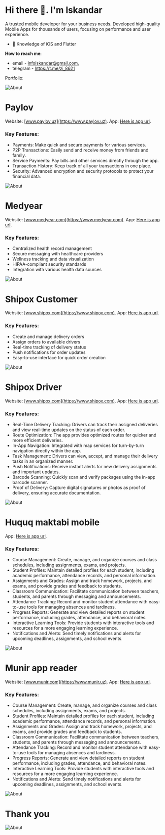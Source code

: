 # Hi there 👋. I'm Iskandar


A trusted mobile developer for your business needs.
Developed high-quality Mobile Apps for thousands of users, focusing on performance and user experience.

- 🌱 Knowledge of iOS and Flutter 

**How to reach me**:
- email - infoiskandar@gmail.com,
- telegram - https://t.me/zi_8621

Portfolio:

![About](https://raw.githubusercontent.com/indama/indama/refs/heads/main/2.jpg)


# Paylov
Website: [www.paylov.uz](https://www.paylov.uz).
App: [Here is app url](https://apps.apple.com/uz/app/paylov/id6444838542).

### Key Features:
- Payments: Make quick and secure payments for various services.
- P2P Transactions: Easily send and receive money from friends and family.
- Service Payments: Pay bills and other services directly through the app.
- Transaction History: Keep track of all your transactions in one place.
- Security: Advanced encryption and security protocols to protect your financial data.

![About](https://raw.githubusercontent.com/indama/indama/refs/heads/main/3.jpg)

# Medyear
Website: [www.medyear.com](https://www.medyear.com).
App: [Here is app url](https://itunes.apple.com/us/app/medyear/id883433498?mt=8).

### Key Features:
- Centralized health record management
- Secure messaging with healthcare providers
- Wellness tracking and data visualization
- HIPAA-compliant security standards
- Integration with various health data sources

![About](https://raw.githubusercontent.com/indama/indama/refs/heads/main/4.jpg)


# Shipox Customer 
Website: [www.shipox.com](https://www.shipox.com).
App: [Here is app url](https://apps.apple.com/us/app/shipox-customer/id1501823494).

### Key Features:
- Create and manage delivery orders
- Assign orders to available drivers
- Real-time tracking of delivery status
- Push notifications for order updates
- Easy-to-use interface for quick order creation


![About](https://raw.githubusercontent.com/indama/indama/refs/heads/main/5.jpg)


# Shipox Driver  
Website: [www.shipox.com](https://www.shipox.com).
App: [Here is app url](https://apps.apple.com/uz/app/shipox-driver/id1493955323).

### Key Features:
- Real-Time Delivery Tracking: Drivers can track their assigned deliveries and view real-time updates on the status of each order.
- Route Optimization: The app provides optimized routes for quicker and more efficient deliveries.
- In-App Navigation: Integrated with map services for turn-by-turn navigation directly within the app.
- Task Management: Drivers can view, accept, and manage their delivery tasks in an organized manner.
- Push Notifications: Receive instant alerts for new delivery assignments and important updates.
- Barcode Scanning: Quickly scan and verify packages using the in-app barcode scanner.
- Proof of Delivery: Capture digital signatures or photos as proof of delivery, ensuring accurate documentation.

![About](https://raw.githubusercontent.com/indama/indama/refs/heads/main/6.jpg)

# Huquq maktabi mobile  
App: [Here is app url](https://apps.apple.com/uz/app/huquq-maktabi-mobile/id6544800269).

### Key Features:
- Course Management: Create, manage, and organize courses and class schedules, including assignments, exams, and projects.
- Student Profiles: Maintain detailed profiles for each student, including academic performance, attendance records, and personal information.
- Assignments and Grades: Assign and track homework, projects, and exams, and provide grades and feedback to students.
- Classroom Communication: Facilitate communication between teachers, students, and parents through messaging and announcements.
- Attendance Tracking: Record and monitor student attendance with easy-to-use tools for managing absences and tardiness.
- Progress Reports: Generate and view detailed reports on student performance, including grades, attendance, and behavioral notes.
- Interactive Learning Tools: Provide students with interactive tools and resources for a more engaging learning experience.
- Notifications and Alerts: Send timely notifications and alerts for upcoming deadlines, assignments, and school events.

![About](https://raw.githubusercontent.com/indama/indama/refs/heads/main/7.jpg)

# Munir app reader  
Website: [www.munir.com](https://www.munir.uz).
App: [Here is app url](https://apps.apple.com/uz/app/munir-app/id1628066586).

### Key Features:
- Course Management: Create, manage, and organize courses and class schedules, including assignments, exams, and projects.
- Student Profiles: Maintain detailed profiles for each student, including academic performance, attendance records, and personal information.
- Assignments and Grades: Assign and track homework, projects, and exams, and provide grades and feedback to students.
- Classroom Communication: Facilitate communication between teachers, students, and parents through messaging and announcements.
- Attendance Tracking: Record and monitor student attendance with easy-to-use tools for managing absences and tardiness.
- Progress Reports: Generate and view detailed reports on student performance, including grades, attendance, and behavioral notes.
- Interactive Learning Tools: Provide students with interactive tools and resources for a more engaging learning experience.
- Notifications and Alerts: Send timely notifications and alerts for upcoming deadlines, assignments, and school events.

![About](https://raw.githubusercontent.com/indama/indama/refs/heads/main/8.jpg)

# Thank you 
![About](https://raw.githubusercontent.com/indama/indama/refs/heads/main/9.jpg)
